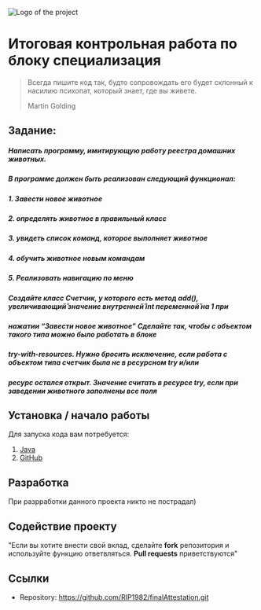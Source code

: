 ![Logo of the project](https://cdnn21.img.ria.ru/images/148340/76/1483407615_0:0:7360:4912_1440x900_80_0_1_c9e5cde232c016a49dd2bc681f2d3077.jpg.webp?source-sid=Fotolia)

# Итоговая контрольная работа по блоку специализация

> Всегда пишите код так, будто сопровождать его будет склонный к насилию психопат, который знает, где вы живете.
>
> Martin Golding

## Задание:
##### Написать программу, имитирующую работу реестра домашних животных.
##### В программе должен быть реализован следующий функционал:
##### 1. Завести новое животное
##### 2. определять животное в правильный класс
##### 3. увидеть список команд, которое выполняет животное
##### 4. обучить животное новым командам
##### 5. Реализовать навигацию по меню
##### Создайте класс Счетчик, у которого есть метод add(), увеличивающий̆ значение внутренней̆ int переменной̆ на 1 при 
##### нажатии “Завести новое животное” Сделайте так, чтобы с объектом такого типа можно было работать в блоке 
##### try-with-resources. Нужно бросить исключение, если работа с объектом типа счетчик была не в ресурсном try и/или 
##### ресурс остался открыт. Значение считать в ресурсе try, если при заведении животного заполнены все поля

## Установка / начало работы

Для запуска кода вам потребуется:

1. [Java](https://www.jetbrains.com/ru-ru/idea/)
2. [GitHub](https://github.com/)

## Разработка

При разрработки данного проекта никто не пострадал)

## Содействие проекту

"Если вы хотите внести свой вклад, сделайте **fork** репозитория и используйте функцию ответвляться. **Pull requests** приветствуются"

## Ссылки

- Repository: https://github.com/RIP1982/finalAttestation.git
